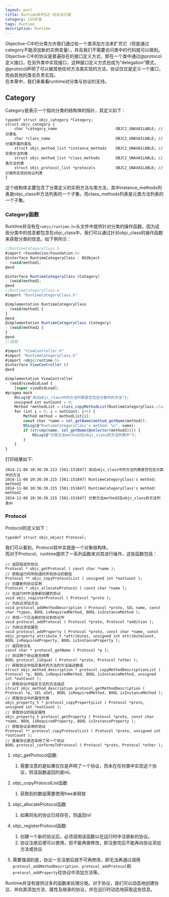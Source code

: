 ```yaml
---
layout: post
title: Runtime系列5之-协议与分类
category: iOS开发
tags: Runtime
description: Runtime
--- 
```


Objective-C中的分类允许我们通过给一个类添加方法来扩充它（但是通过category不能添加新的实例变量），并且我们不需要访问类中的代码就可以做到。      
Objective-C中的协议是普遍存在的接口定义方式，即在一个类中通过@protocol定义接口，在另外类中实现接口，这种接口定义方式也成为“delegation”模式，@protocol声明了可以被其他任何方法类实现的方法，协议仅仅是定义一个接口，而由其他的类去负责实现。  
在本章中，我们来看看runtime对分类与协议的支持。

## Category

Category是表示一个指向分类的结构体的指针，其定义如下：

```
typedef struct objc_category *Category;
struct objc_category {
    char *category_name                          OBJC2_UNAVAILABLE;	// 分类名
    char *class_name                             OBJC2_UNAVAILABLE;	// 分类所属的类名
    struct objc_method_list *instance_methods    OBJC2_UNAVAILABLE;	// 实例方法列表
    struct objc_method_list *class_methods       OBJC2_UNAVAILABLE;	// 类方法列表
    struct objc_protocol_list *protocols         OBJC2_UNAVAILABLE;	// 分类所实现的协议列表
}
```
这个结构体主要包含了分类定义的实例方法与类方法，其中instance_methods列表是objc_class中方法列表的一个子集，而class_methods列表是元类方法列表的一个子集。

### Category函数  

Runtime并没有在`<objc/runtime.h>`头文件中提供针对分类的操作函数。因为这些分类中的信息都包含在objc_class中，我们可以通过针对objc_class的操作函数来获取分类的信息。如下例所示：

```javascript
//RuntimeCategoryClass.h
#import <Foundation/Foundation.h>
@interface RuntimeCategoryClass : NSObject
- (void)method1;
@end

@interface RuntimeCategoryClass (Category)
- (void)method2;
@end
//RuntimeCategoryClass.m
#import "RuntimeCategoryClass.h"

@implementation RuntimeCategoryClass
- (void)method1 {
}
@end
@implementation RuntimeCategoryClass (Category)
- (void)method2 {
}
@end
//调用:

#import "ViewController.h"
#import "RuntimeCategoryClass.h"
#import <objc/runtime.h>
@interface ViewController ()
@end

@implementation ViewController
- (void)viewDidLoad {
    [super viewDidLoad];
#pragma mark -
    NSLog(@"测试objc_class中的方法列表是否包含分类中的方法");
    unsigned int outCount = 0;
    Method *methodList = class_copyMethodList(RuntimeCategoryClass.class, &outCount);
    for (int i = 0; i < outCount; i++) {
        Method method = methodList[i];
        const char *name = sel_getName(method_getName(method));
        NSLog(@"RuntimeCategoryClass's method: %s", name);
        if (strcmp(name, sel_getName(@selector(method2)))) {
            NSLog(@"分类方法method2在objc_class的方法列表中");
        }
    }
}
```
打印结果如下:

```
2014-11-08 10:36:39.213 [561:151847] 测试objc_class中的方法列表是否包含分类中的方法
2014-11-08 10:36:39.215 [561:151847] RuntimeCategoryClass's method: method2
2014-11-08 10:36:39.215 [561:151847] RuntimeCategoryClass's method: method1
2014-11-08 10:36:39.215 [561:151847] 分类方法method2在objc_class的方法列表中
```
### Protocol

Protocol的定义如下：

```
typedef struct objc_object Protocol;
```
我们可以看到，Protocol其中实就是一个对象结构体。        
而对于Protocol，runtime提供了一系列函数来对其进行操作，这些函数包括：

```
// 返回指定的协议
Protocol * objc_getProtocol ( const char *name );
// 获取运行时所知道的所有协议的数组
Protocol ** objc_copyProtocolList ( unsigned int *outCount );
// 创建新的协议实例
Protocol * objc_allocateProtocol ( const char *name );
// 在运行时中注册新创建的协议
void objc_registerProtocol ( Protocol *proto );
// 为协议添加方法
void protocol_addMethodDescription ( Protocol *proto, SEL name, const char *types, BOOL isRequiredMethod, BOOL isInstanceMethod );
// 添加一个已注册的协议到协议中
void protocol_addProtocol ( Protocol *proto, Protocol *addition );
// 为协议添加属性
void protocol_addProperty ( Protocol *proto, const char *name, const objc_property_attribute_t *attributes, unsigned int attributeCount, BOOL isRequiredProperty, BOOL isInstanceProperty );
// 返回协议名
const char * protocol_getName ( Protocol *p );
// 测试两个协议是否相等
BOOL protocol_isEqual ( Protocol *proto, Protocol *other );
// 获取协议中指定条件的方法的方法描述数组
struct objc_method_description * protocol_copyMethodDescriptionList ( Protocol *p, BOOL isRequiredMethod, BOOL isInstanceMethod, unsigned int *outCount );
// 获取协议中指定方法的方法描述
struct objc_method_description protocol_getMethodDescription ( Protocol *p, SEL aSel, BOOL isRequiredMethod, BOOL isInstanceMethod );
// 获取协议中的属性列表
objc_property_t * protocol_copyPropertyList ( Protocol *proto, unsigned int *outCount );
// 获取协议的指定属性
objc_property_t protocol_getProperty ( Protocol *proto, const char *name, BOOL isRequiredProperty, BOOL isInstanceProperty );
// 获取协议采用的协议
Protocol ** protocol_copyProtocolList ( Protocol *proto, unsigned int *outCount );
// 查看协议是否采用了另一个协议
BOOL protocol_conformsToProtocol ( Protocol *proto, Protocol *other );
```

1. objc_getProtocol函数:
    1. 需要注意的是如果仅仅是声明了一个协议，而未在任何类中实现这个协议，则该函数返回的是nil。
2. objc_copyProtocolList函数 
    1. 获取到的数组需要使用free来释放

3. objc_allocateProtocol函数
    1. 如果同名的协议已经存在，则返回nil
4. objc_registerProtocol函数: 
    1. 创建一个新的协议后，必须调用该函数以在运行时中注册新的协议。
    2. 协议注册后便可以使用，但不能再做修改，即注册完后不能再向协议添加方法或协议
5. 需要强调的是，协议一旦注册后就不可再修改，即无法再通过调用`protocol_addMethodDescription、protocol_addProtocol`和`protocol_addProperty`往协议中添加方法等。


Runtime并没有提供过多的函数来处理分类。对于协议，我们可以动态地创建协议，并向其添加方法、属性及继承的协议，并在运行时动态地获取这些信息。

